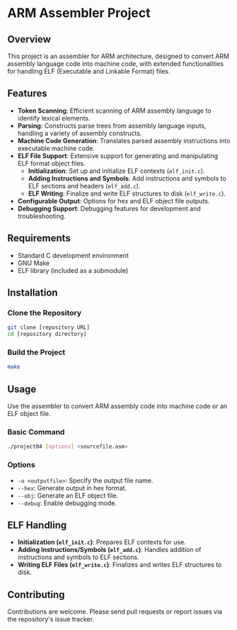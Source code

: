 # ARM Assembler Project

## Overview
This project is an assembler for ARM architecture, designed to convert ARM assembly language code into machine code, with extended functionalities for handling ELF (Executable and Linkable Format) files.

## Features
- **Token Scanning**: Efficient scanning of ARM assembly language to identify lexical elements.
- **Parsing**: Constructs parse trees from assembly language inputs, handling a variety of assembly constructs.
- **Machine Code Generation**: Translates parsed assembly instructions into executable machine code.
- **ELF File Support**: Extensive support for generating and manipulating ELF format object files.
  - **Initialization**: Set up and initialize ELF contexts (`elf_init.c`).
  - **Adding Instructions and Symbols**: Add instructions and symbols to ELF sections and headers (`elf_add.c`).
  - **ELF Writing**: Finalize and write ELF structures to disk (`elf_write.c`).
- **Configurable Output**: Options for hex and ELF object file outputs.
- **Debugging Support**: Debugging features for development and troubleshooting.

## Requirements
- Standard C development environment
- GNU Make
- ELF library (included as a submodule)

## Installation

### Clone the Repository
```bash
git clone [repository URL]
cd [repository directory]
```

### Build the Project
```bash
make
```

## Usage
Use the assembler to convert ARM assembly code into machine code or an ELF object file.

### Basic Command
```bash
./project04 [options] <sourcefile.asm>
```

### Options
- `-o <outputfile>`: Specify the output file name.
- `--hex`: Generate output in hex format.
- `--obj`: Generate an ELF object file.
- `--debug`: Enable debugging mode.

## ELF Handling
- **Initialization (`elf_init.c`)**: Prepares ELF contexts for use.
- **Adding Instructions/Symbols (`elf_add.c`)**: Handles addition of instructions and symbols to ELF sections.
- **Writing ELF Files (`elf_write.c`)**: Finalizes and writes ELF structures to disk.

## Contributing
Contributions are welcome. Please send pull requests or report issues via the repository's issue tracker.
